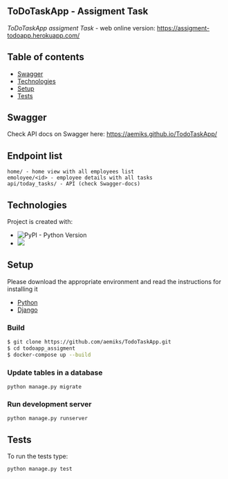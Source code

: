 
## ToDoTaskApp - Assigment Task

 _ToDoTaskApp assigment Task_ - web online version: https://assigment-todoapp.herokuapp.com/


## Table of contents
* [Swagger](#swagger)
* [Technologies](#technologies)
* [Setup](#setup)
* [Tests](#tests)

## Swagger

Check API docs on Swagger here: https://aemiks.github.io/TodoTaskApp/


## Endpoint list  

    home/ - home view with all employees list
    emoloyee/<id> - employee details with all tasks
    api/today_tasks/ - API (check Swagger-docs)


## Technologies
Project is created with:
* ![PyPI - Python Version](https://img.shields.io/pypi/pyversions/Django)
* ![](https://img.shields.io/badge/django%20version-4.0.0-blue)


## Setup

Please download the appropriate environment and read the instructions for installing it
* [Python](https://www.python.org/downloads/)
* [Django](https://docs.djangoproject.com/en/3.2/topics/install/)


### Build

```sh
$ git clone https://github.com/aemiks/TodoTaskApp.git
$ cd todoapp_assigment
$ docker-compose up --build
```

### Update tables in a database

`python manage.py migrate`

### Run development server

`python manage.py runserver`

## Tests

To run the tests type:

`python manage.py test `
